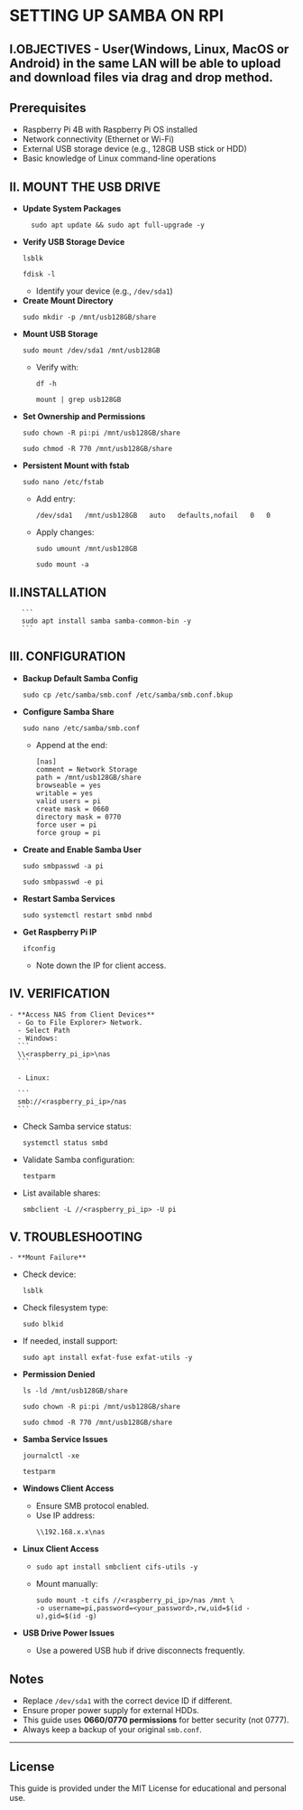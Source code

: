    # SETTING UP SAMBA ON RPI 

## I.OBJECTIVES - User(Windows, Linux, MacOS or Android) in the same LAN will be able to upload and download files via drag and drop method.

## Prerequisites
- Raspberry Pi 4B with Raspberry Pi OS installed
- Network connectivity (Ethernet or Wi-Fi)
- External USB storage device (e.g., 128GB USB stick or HDD)
- Basic knowledge of Linux command-line operations

## II. MOUNT THE USB DRIVE 
- **Update System Packages**
  ```
    sudo apt update && sudo apt full-upgrade -y
  ```
- **Verify USB Storage Device**
  ```
  lsblk
  ```
  ```
  fdisk -l
  ```
  - Identify your device (e.g., `/dev/sda1`)
- **Create Mount Directory**
  ```
  sudo mkdir -p /mnt/usb128GB/share
  ```
- **Mount USB Storage**
  ```
  sudo mount /dev/sda1 /mnt/usb128GB
  ```
  - Verify with:  
    ```
    df -h
    ```  
    ```
    mount | grep usb128GB
    ```
- **Set Ownership and Permissions**
  ```
  sudo chown -R pi:pi /mnt/usb128GB/share
  ```
  ```
  sudo chmod -R 770 /mnt/usb128GB/share
  ```
- **Persistent Mount with fstab**
  ```
  sudo nano /etc/fstab
  ```
  - Add entry:
    ```
    /dev/sda1   /mnt/usb128GB   auto   defaults,nofail   0   0
    ```
  - Apply changes:  
    ```
    sudo umount /mnt/usb128GB
    ```  
    ```
    sudo mount -a
    ```

## II.INSTALLATION
       ```
       sudo apt install samba samba-common-bin -y
       ```

    
## III. CONFIGURATION
- **Backup Default Samba Config**
  ```
  sudo cp /etc/samba/smb.conf /etc/samba/smb.conf.bkup
  ```
- **Configure Samba Share**
  ```
  sudo nano /etc/samba/smb.conf
  ```
  - Append at the end:
    ```
    [nas]
    comment = Network Storage
    path = /mnt/usb128GB/share
    browseable = yes
    writable = yes
    valid users = pi
    create mask = 0660
    directory mask = 0770
    force user = pi
    force group = pi
    ```

- **Create and Enable Samba User**
  ```
  sudo smbpasswd -a pi
   ```
   ```
  sudo smbpasswd -e pi
   ```

- **Restart Samba Services**
   ```
  sudo systemctl restart smbd nmbd
   ```

- **Get Raspberry Pi IP**
  ```
  ifconfig
  ```
  - Note down the IP for client access.
    

## IV. VERIFICATION
    - **Access NAS from Client Devices**
      - Go to File Explorer> Network.
      - Select Path
      - Windows:  
      ```
      \\<raspberry_pi_ip>\nas
      ```
      
      - Linux: 
      
      ```
      smb://<raspberry_pi_ip>/nas
      ```

  - Check Samba service status:  
    ```
    systemctl status smbd
    ```
  - Validate Samba configuration:  
    ```
    testparm
    ```
- List available shares:  
   ```
   smbclient -L //<raspberry_pi_ip> -U pi
   ```

## V. TROUBLESHOOTING
    - **Mount Failure**
  - Check device:
    ```
    lsblk
    ```
  - Check filesystem type:
    ```
    sudo blkid
    ```
  - If needed, install support:  
    ```
    sudo apt install exfat-fuse exfat-utils -y
    ```

- **Permission Denied**
  ```
  ls -ld /mnt/usb128GB/share
  ```
  ```
  sudo chown -R pi:pi /mnt/usb128GB/share
  ```
  ```
  sudo chmod -R 770 /mnt/usb128GB/share
  ```

- **Samba Service Issues**
  ```
  journalctl -xe
  ```
  ```
  testparm
  ```

- **Windows Client Access**
  - Ensure SMB protocol enabled.
  - Use IP address:
    ```
    \\192.168.x.x\nas
    ```

- **Linux Client Access**
  - ```
    sudo apt install smbclient cifs-utils -y
    ```
  - Mount manually:  
    ```
    sudo mount -t cifs //<raspberry_pi_ip>/nas /mnt \
    -o username=pi,password=<your_password>,rw,uid=$(id -u),gid=$(id -g)
    ```

- **USB Drive Power Issues**
  - Use a powered USB hub if drive disconnects frequently.

## Notes
- Replace `/dev/sda1` with the correct device ID if different.
- Ensure proper power supply for external HDDs.
- This guide uses **0660/0770 permissions** for better security (not 0777).
- Always keep a backup of your original `smb.conf`.

---

## License
This guide is provided under the MIT License for educational and personal use.    
